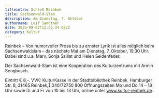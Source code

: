 ```yaml
---
titleintro: Schloß Reinbek
title: Sachsenwald-Slam
description: Am Dienstag, 7. Oktober
authorname: Leif Sandtner
date: 2025-09-02T12:56:34.687Z
category: Kultur
---
```

Reinbek – Von humorvoller Prosa bis zu ernster Lyrik ist alles möglich beim Sachsenwaldslam – das nächste Mal am Dienstag, 7. Oktober, 19.30 Uhr. Dabei sind u.a. Marv, Sonja Szillat und Helen Seidenfeder. 

Der Sachsenwald-Slam ist eine Kooperation des Kulturzentrums mit Armin Sengbusch. 

Eintritt € 8,-. VVK: KulturKasse in der Stadtbibliothek Reinbek, Hamburger Str. 8, 21465 Reinbek, 040/72750 800 Öffnungszeiten Mo und Do 14 – 18 Uhr sowie Di und Fr von 10 bis 13 Uhr,  online unter www.kultur-reinbek.de.